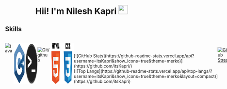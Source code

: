 <h1 align="center">Hii! I'm Nilesh Kapri <img src= "https://media.tenor.com/images/2adfe94e69139f3e22623b61d375a7a7/tenor.gif" width= "30" height= "30"></h1>


## Skills

<br>
<div style="display: flex; justify-content: space-around">
  <img align="left" alt="java" width="40px" 
     src="https://blog.consdata.tech/assets/img/posts/2019-03-22-java-darmowa-czy-nie/java-darmowa.png" />
  
  <img align="left" alt="cpp" width="40px" src="https://raw.githubusercontent.com/github/explore/80688e429a7d4ef2fca1e82350fe8e3517d3494d/topics/cpp/cpp.png" />
  
  <img align="left" alt="Terminal" width="40px" src="https://raw.githubusercontent.com/github/explore/80688e429a7d4ef2fca1e82350fe8e3517d3494d/topics/terminal/terminal.png" />
  
  <img align="left" alt="Git/github" width="40px" 
     src="https://images.velog.io/images/hdy20201004/post/a4971fcf-9f20-40ce-b307-92c14701ea78/git_logo.png" />
  
<img align="left" alt="HTML5" width="40px" src="https://raw.githubusercontent.com/github/explore/80688e429a7d4ef2fca1e82350fe8e3517d3494d/topics/html/html.png" />
  
<img align="left" alt="CSS3" width="40px" src="https://raw.githubusercontent.com/github/explore/80688e429a7d4ef2fca1e82350fe8e3517d3494d/topics/css/css.png" />
<br>
<br>
[![GitHub Stats](https://github-readme-stats.vercel.app/api?username=itsKapri&show_icons=true&theme=merko)](https://github.com/itsKapri/)
<br>
[![Top Langs](https://github-readme-stats.vercel.app/api/top-langs/?username=itsKapri&show_icons=true&theme=merko&layout=compact)](https://github.com/itsKapri)
<br>

[![GitHub Streak](https://github-readme-streak-stats.herokuapp.com?user=ItsKapri&theme=merko&date_format=M%20j%5B%2C%20Y%5D)](https://git.io/streak-stats)


  









